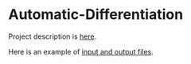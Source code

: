 # Automatic-Differentiation

Project description is [here](https://github.com/muhammed-kaya-2016400234/Automatic-Differentiation/blob/master/Project4.pdf). 

Here is an example of [input and output files](https://github.com/muhammed-kaya-2016400234/Automatic-Differentiation/tree/master/input-output%20example).
